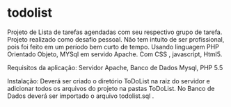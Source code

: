 # todolist
Projeto de Lista de tarefas agendadas com seu respectivo grupo de tarefa. Projeto realizado como desafio pessoal. Não tem intuito de ser profissional, pois foi feito em um período bem curto de tempo. Usando linguagem PHP Orientado Objeto, MYSql em servido Apache. Com CSS , javascript, Html5.

Requisitos da aplicação: Servidor Apache, Banco de Dados Mysql, PHP 5.5

Instalação: Deverá ser criado o diretório ToDoList na raiz do servidor e adicionar todos os arquivos do projeto na pastas ToDoList. No Banco de Dados deverá ser importado o arquivo todolist.sql .
